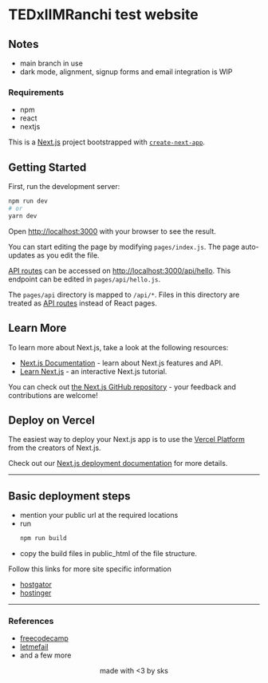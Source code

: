 # TEDxIIMRanchi test website

## Notes

- main branch in use
- dark mode, alignment, signup forms and email integration is WIP

### Requirements

- npm
- react
- nextjs

This is a [Next.js](https://nextjs.org/) project bootstrapped with [`create-next-app`](https://github.com/vercel/next.js/tree/canary/packages/create-next-app).

## Getting Started

First, run the development server:

```bash
npm run dev
# or
yarn dev
```

Open [http://localhost:3000](http://localhost:3000) with your browser to see the result.

You can start editing the page by modifying `pages/index.js`. The page auto-updates as you edit the file.

[API routes](https://nextjs.org/docs/api-routes/introduction) can be accessed on [http://localhost:3000/api/hello](http://localhost:3000/api/hello). This endpoint can be edited in `pages/api/hello.js`.

The `pages/api` directory is mapped to `/api/*`. Files in this directory are treated as [API routes](https://nextjs.org/docs/api-routes/introduction) instead of React pages.

## Learn More

To learn more about Next.js, take a look at the following resources:

- [Next.js Documentation](https://nextjs.org/docs) - learn about Next.js features and API.
- [Learn Next.js](https://nextjs.org/learn) - an interactive Next.js tutorial.

You can check out [the Next.js GitHub repository](https://github.com/vercel/next.js/) - your feedback and contributions are welcome!

## Deploy on Vercel

The easiest way to deploy your Next.js app is to use the [Vercel Platform](https://vercel.com/new?utm_medium=default-template&filter=next.js&utm_source=create-next-app&utm_campaign=create-next-app-readme) from the creators of Next.js.

Check out our [Next.js deployment documentation](https://nextjs.org/docs/deployment) for more details.

---

## Basic deployment steps

- mention your public url at the required locations
- run
  ```bash
  npm run build
  ```
- copy the build files in public_html of the file structure.

Follow this links for more site specific information

- [hostgator](https://dev.to/tolentinoel/hostgator-web-hosting-with-a-react-app-2pfp)
- [hostinger](https://medium.com/@kmchaplain/deploying-a-react-application-on-hostinger-cf2c6c43b072)

---

### References

- [freecodecamp](https://www.freecodecamp.org/news/build-accordion-menu-in-react-without-external-libraries/)
- [letmefail](https://letmefail.com/react/responsive-mobile-navigation-with-nextjs-and-tailwindcss/)
- and a few more

<center>made with <3 by sks</center>
